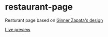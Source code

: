 # restaurant-page

Resturant page based on [Ginner Zapata's design](https://github.com/ginnerzapata/restaurant)

[Live preview](https://j0sek.github.io/restaurant-page/)
